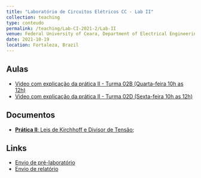 ```yaml
---
title: "Laboratório de Circuitos Elétricos CC - Lab II"
collection: teaching
type: conteudo
permalink: /teaching/Lab-CI-2021-2/Lab-II
venue: Federal University of Ceara, Department of Electrical Engineering
date: 2021-10-19
location: Fortaleza, Brazil
---
```


## Aulas
- [Video com explicação da prática II - Turma 02B (Quarta-feira 10h as 12h)]()
- [Video com explicação da prática II - Turma 02D (Sexta-feira 10h as 12h)]()

## Documentos
- [**Prática II**: Leis de Kirchhoff e Divisor de Tensão](https://docs.google.com/document/d/1R5G-aEUQqzrfo0fETIsIW-R9z4lHMglU/edit?usp=drivesdk&ouid=115037078425068686312&rtpof=true&sd=true);

## Links
- [Envio de pré-laboratório](https://forms.gle/Qt8GEGpdKyv9Q2uw9)
- [Envio de relatório](https://forms.gle/BtU4ndoz3Hq96sah8)
